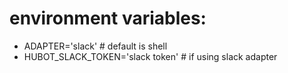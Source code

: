 # environment variables:
* ADAPTER='slack' # default is shell
* HUBOT_SLACK_TOKEN='slack token' # if using slack adapter
